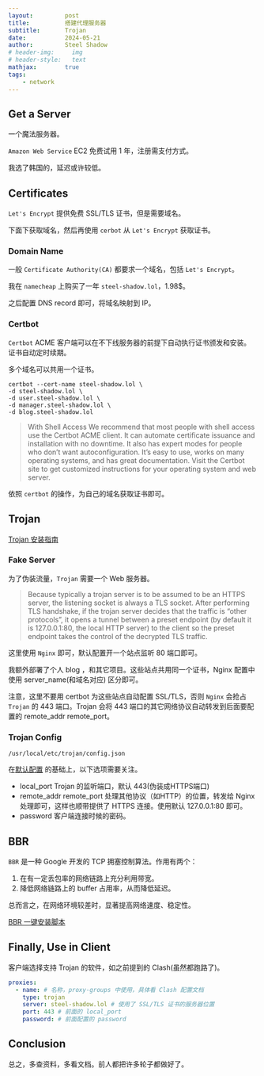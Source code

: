 ```yaml
---
layout:         post
title:          搭建代理服务器
subtitle:       Trojan
date:           2024-05-21
author:         Steel Shadow
# header-img:     img
# header-style:   text
mathjax:        true
tags:
    - network
---
```


## Get a Server

一个魔法服务器。

`Amazon Web Service` EC2 免费试用 1 年，注册需支付方式。

我选了韩国的，延迟或许较低。

## Certificates

`Let's Encrypt` 提供免费 SSL/TLS 证书，但是需要域名。

下面下获取域名，然后再使用 `cerbot` 从 `Let's Encrypt` 获取证书。

### Domain Name

一般 `Certificate Authority(CA)` 都要求一个域名，包括 `Let's Encrypt`。

我在 `namecheap` 上购买了一年 `steel-shadow.lol`，1.98$。

之后配置 DNS record 即可，将域名映射到 IP。

### Certbot

`Certbot` ACME 客户端可以在不下线服务器的前提下自动执行证书颁发和安装。证书自动定时续期。

多个域名可以共用一个证书。

```shell
certbot --cert-name steel-shadow.lol \
-d steel-shadow.lol \
-d user.steel-shadow.lol \
-d manager.steel-shadow.lol \
-d blog.steel-shadow.lol
```

> With Shell Access
We recommend that most people with shell access use the Certbot ACME client. It can automate certificate issuance and installation with no downtime. It also has expert modes for people who don’t want autoconfiguration. It’s easy to use, works on many operating systems, and has great documentation. Visit the Certbot site to get customized instructions for your operating system and web server.

依照 `certbot` 的操作，为自己的域名获取证书即可。

## Trojan

[Trojan 安装指南](https://github.com/trojan-gfw/trojan/wiki/Binary-&-Package-Distributions)

### Fake Server

为了伪装流量，`Trojan` 需要一个 Web 服务器。

> Because typically a trojan server is to be assumed to be an HTTPS server, the listening socket is always a TLS socket. After performing TLS handshake, if the trojan server decides that the traffic is “other protocols”, it opens a tunnel between a preset endpoint (by default it is 127.0.0.1:80, the local HTTP server) to the client so the preset endpoint takes the control of the decrypted TLS traffic.

这里使用 `Nginx` 即可，默认配置开一个站点监听 80 端口即可。

我额外部署了个人 blog ，和其它项目。这些站点共用同一个证书，Nginx 配置中使用 server_name(和域名对应) 区分即可。

注意，这里不要用 certbot 为这些站点自动配置 SSL/TLS，否则 `Nginx` 会抢占 `Trojan` 的 443 端口。Trojan 会将 443 端口的其它网络协议自动转发到后面要配置的 remote_addr remote_port。

### Trojan Config

`/usr/local/etc/trojan/config.json`

在[默认配置](https://trojan-gfw.github.io/trojan/config) 的基础上，以下选项需要关注。

+ local_port Trojan 的监听端口，默认 443(伪装成HTTPS端口)
+ remote_addr remote_port 处理其他协议（如HTTP）的位置，转发给 Nginx 处理即可，这样也顺带提供了 HTTPS 连接。使用默认 127.0.0.1:80 即可。
+ password 客户端连接时候的密码。

## BBR

`BBR` 是一种 Google 开发的 TCP 拥塞控制算法。作用有两个：

1. 在有一定丢包率的网络链路上充分利用带宽。
2. 降低网络链路上的 buffer 占用率，从而降低延迟。

总而言之，在网络环境较差时，显著提高网络速度、稳定性。

[BBR 一键安装脚本](https://github.com/jinwyp/one_click_script)

## Finally, Use in Client

客户端选择支持 Trojan 的软件，如之前提到的 Clash(虽然都跑路了)。

```yaml
proxies:
  - name: # 名称，proxy-groups 中使用，具体看 Clash 配置文档
    type: trojan
    server: steel-shadow.lol # 使用了 SSL/TLS 证书的服务器位置
    port: 443 # 前面的 local_port
    password: # 前面配置的 password
```

## Conclusion

总之，多查资料，多看文档。前人都把许多轮子都做好了。

